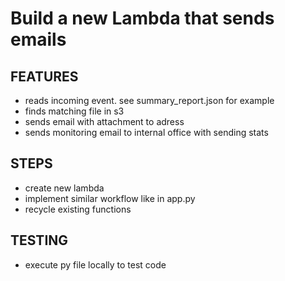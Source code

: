 # Build a new Lambda that sends emails
## FEATURES
- reads incoming event. see summary_report.json for example
- finds matching file in s3
- sends email with attachment to adress
- sends monitoring email to internal office with sending stats

## STEPS
- create new lambda
- implement similar workflow like in app.py
- recycle existing functions


## TESTING
- execute py file locally to test code 